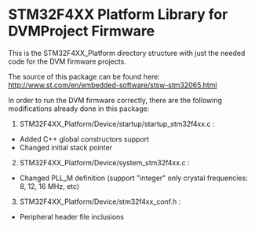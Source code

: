 # STM32F4XX Platform Library for DVMProject Firmware

This is the STM32F4XX_Platform directory structure with just the needed code for the DVM firmware projects.

The source of this package can be found here:
http://www.st.com/en/embedded-software/stsw-stm32065.html

In order to run the DVM firmware correctly, there are the following modifications
already done in this package:

1) STM32F4XX_Platform/Device/startup/startup_stm32f4xx.c :
- Added C++ global constructors support
- Changed initial stack pointer

2) STM32F4XX_Platform/Device/system_stm32f4xx.c :
- Changed PLL_M definition (support "integer" only crystal frequencies: 8, 12, 16 MHz, etc)

3) STM32F4XX_Platform/Device/stm32f4xx_conf.h :
- Peripheral header file inclusions

